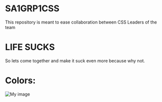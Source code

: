 # SA1GRP1CSS
This repository is meant to ease collaboration between CSS Leaders of the team

# LIFE SUCKS
So lets come together and make it suck even more because why not.

# Colors:
![My image](https://visme.co/blog/wp-content/uploads/2016/09/website13.jpg)
